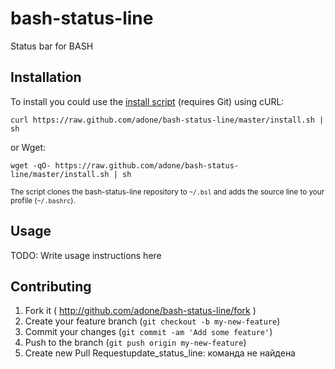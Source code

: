 bash-status-line
================

Status bar for BASH

## Installation

To install you could use the [install script](https://github.com/adone/bash-status-line/blob/master/install.sh) (requires Git) using cURL:

    curl https://raw.github.com/adone/bash-status-line/master/install.sh | sh

or Wget:

    wget -qO- https://raw.github.com/adone/bash-status-line/master/install.sh | sh

<sub>The script clones the bash-status-line repository to `~/.bsl` and adds the source line to your profile (`~/.bashrc`).</sub>

## Usage

TODO: Write usage instructions here

## Contributing

1. Fork it ( http://github.com/adone/bash-status-line/fork )
2. Create your feature branch (`git checkout -b my-new-feature`)
3. Commit your changes (`git commit -am 'Add some feature'`)
4. Push to the branch (`git push origin my-new-feature`)
5. Create new Pull Requestupdate_status_line: команда не найдена
